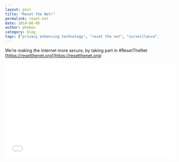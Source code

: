 ```yaml
---
layout: post
title: "Reset the Net!"
permalink: reset-net
date: 2014-06-05
author: phobos
category: blog
tags: ["privacy enhancing technology", "reset the net", "surveillance"]
---
```


We’re making the Internet more secure, by taking part in #ResetTheNet [https://resetthenet.org](https://resetthenet.org)

<iframe width="560" height="315" src="//www.youtube-nocookie.com/embed/qKk8MHFLNNE?rel=0" frameborder="0" allowfullscreen></iframe>

